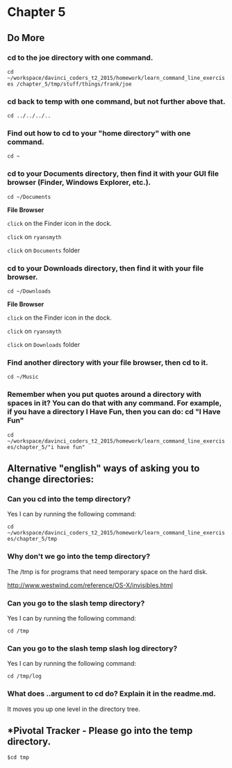 # Chapter 5

## Do More

### cd to the joe directory with one command.

`cd ~/workspace/davinci_coders_t2_2015/homework/learn_command_line_exercises
/chapter_5/tmp/stuff/things/frank/joe`

### cd back to temp with one command, but not further above that.

`cd ../../../..`

### Find out how to cd to your "home directory" with one command.

`cd ~`

### cd to your Documents directory, then find it with your GUI file browser (Finder, Windows Explorer, etc.).

`cd ~/Documents`

**File Browser**

`click` on the Finder icon in the dock.

`click` on `ryansmyth` 

`click` on `Documents` folder

### cd to your Downloads directory, then find it with your file browser.

`cd ~/Downloads`

**File Browser**

`click` on the Finder icon in the dock.

`click` on `ryansmyth` 

`click` on `Downloads` folder

### Find another directory with your file browser, then cd to it.

`cd ~/Music`

### Remember when you put quotes around a directory with spaces in it? You can do that with any command. For example, if you have a directory I Have Fun, then you can do: cd "I Have Fun"

`cd ~/workspace/davinci_coders_t2_2015/homework/learn_command_line_exercises/chapter_5/"i have fun"`

## Alternative "english" ways of asking you to change directories:

### Can you cd into the temp directory?

Yes I can by running the following command:

`cd ~/workspace/davinci_coders_t2_2015/homework/learn_command_line_exercises/chapter_5/tmp`

### Why don't we go into the temp directory?

The /tmp is for programs that need temporary space on the hard disk.

<a href="http://www.westwind.com/reference/OS-X/invisibles.html">http://www.westwind.com/reference/OS-X/invisibles.html</a>

### Can you go to the slash temp directory?

Yes I can by running the following command:

`cd /tmp`

### Can you go to the slash temp slash log directory?

Yes I can by running the following command:

`cd /tmp/log`

### What does ..argument to cd do? Explain it in the readme.md.

It moves you up one level in the directory tree.

## *Pivotal Tracker - Please go into the temp directory.

`$cd tmp`
